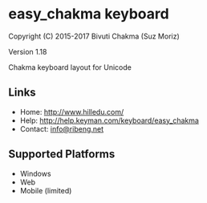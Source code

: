 easy_chakma keyboard
======================

Copyright (C) 2015-2017 Bivuti Chakma (Suz Moriz) 

Version 1.18

Chakma keyboard layout for Unicode

Links
-----

 * Home:     <http://www.hilledu.com/>
 * Help:     <http://help.keyman.com/keyboard/easy_chakma>
 * Contact:  <info@ribeng.net>

Supported Platforms
-------------------
 * Windows
 * Web
 * Mobile (limited)
